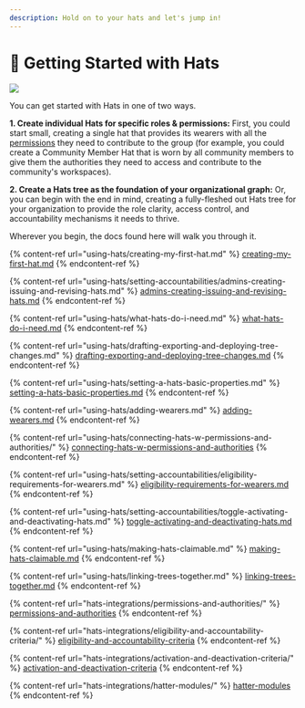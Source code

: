 ```yaml
---
description: Hold on to your hats and let's jump in!
---
```


# 🧢 Getting Started with Hats

![](https://hackmd.io/\_uploads/SyR9M0QH3.jpg)



You can get started with Hats in one of two ways.&#x20;

**1. Create individual Hats for specific roles & permissions:** First, you could start small, creating a single hat that provides its wearers with all the [permissions](hats-integrations/permissions-and-authorities/) they need to contribute to the group (for example, you could create a Community Member Hat that is worn by all community members to give them the authorities they need to access and contribute to the community's workspaces).

**2. Create a Hats tree as the foundation of your organizational graph:** Or, you can begin with the end in mind, creating a fully-fleshed out Hats tree for your organization to provide the role clarity, access control, and accountability mechanisms it needs to thrive.

Wherever you begin, the docs found here will walk you through it.

{% content-ref url="using-hats/creating-my-first-hat.md" %}
[creating-my-first-hat.md](using-hats/creating-my-first-hat.md)
{% endcontent-ref %}

{% content-ref url="using-hats/setting-accountabilities/admins-creating-issuing-and-revising-hats.md" %}
[admins-creating-issuing-and-revising-hats.md](using-hats/setting-accountabilities/admins-creating-issuing-and-revising-hats.md)
{% endcontent-ref %}

{% content-ref url="using-hats/what-hats-do-i-need.md" %}
[what-hats-do-i-need.md](using-hats/what-hats-do-i-need.md)
{% endcontent-ref %}

{% content-ref url="using-hats/drafting-exporting-and-deploying-tree-changes.md" %}
[drafting-exporting-and-deploying-tree-changes.md](using-hats/drafting-exporting-and-deploying-tree-changes.md)
{% endcontent-ref %}

{% content-ref url="using-hats/setting-a-hats-basic-properties.md" %}
[setting-a-hats-basic-properties.md](using-hats/setting-a-hats-basic-properties.md)
{% endcontent-ref %}

{% content-ref url="using-hats/adding-wearers.md" %}
[adding-wearers.md](using-hats/adding-wearers.md)
{% endcontent-ref %}

{% content-ref url="using-hats/connecting-hats-w-permissions-and-authorities/" %}
[connecting-hats-w-permissions-and-authorities](using-hats/connecting-hats-w-permissions-and-authorities/)
{% endcontent-ref %}

{% content-ref url="using-hats/setting-accountabilities/eligibility-requirements-for-wearers.md" %}
[eligibility-requirements-for-wearers.md](using-hats/setting-accountabilities/eligibility-requirements-for-wearers.md)
{% endcontent-ref %}

{% content-ref url="using-hats/setting-accountabilities/toggle-activating-and-deactivating-hats.md" %}
[toggle-activating-and-deactivating-hats.md](using-hats/setting-accountabilities/toggle-activating-and-deactivating-hats.md)
{% endcontent-ref %}

{% content-ref url="using-hats/making-hats-claimable.md" %}
[making-hats-claimable.md](using-hats/making-hats-claimable.md)
{% endcontent-ref %}

{% content-ref url="using-hats/linking-trees-together.md" %}
[linking-trees-together.md](using-hats/linking-trees-together.md)
{% endcontent-ref %}

{% content-ref url="hats-integrations/permissions-and-authorities/" %}
[permissions-and-authorities](hats-integrations/permissions-and-authorities/)
{% endcontent-ref %}

{% content-ref url="hats-integrations/eligibility-and-accountability-criteria/" %}
[eligibility-and-accountability-criteria](hats-integrations/eligibility-and-accountability-criteria/)
{% endcontent-ref %}

{% content-ref url="hats-integrations/activation-and-deactivation-criteria/" %}
[activation-and-deactivation-criteria](hats-integrations/activation-and-deactivation-criteria/)
{% endcontent-ref %}

{% content-ref url="hats-integrations/hatter-modules/" %}
[hatter-modules](hats-integrations/hatter-modules/)
{% endcontent-ref %}
